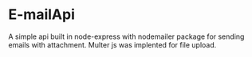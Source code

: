 # E-mailApi
A simple api built in node-express with nodemailer package for sending emails with attachment. Multer js was implented for file upload.
